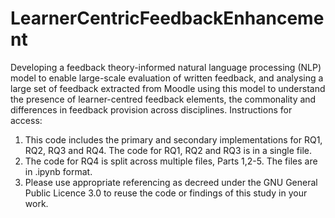 # LearnerCentricFeedbackEnhancement
Developing a feedback theory-informed natural language processing (NLP) model to enable large-scale evaluation of written feedback, and analysing a large set of feedback extracted from Moodle using this model to understand the presence of learner-centred feedback elements, the commonality and differences in feedback provision across disciplines. Instructions for access:<br>
1. This code includes the primary and secondary implementations for RQ1, RQ2, RQ3 and RQ4. The code for RQ1, RQ2 and RQ3 is in a single file.<br>
2. The code for RQ4 is split across multiple files, Parts 1,2-5. The files are in .ipynb format.<br>
3. Please use appropriate referencing as decreed under the GNU General Public Licence 3.0 to reuse the code or findings of this study in your work.
